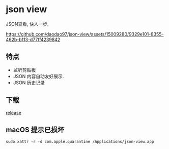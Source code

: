 # json view

JSON查看, 快人一步. 

https://github.com/daodao97/json-view/assets/15009280/9329e101-8355-462b-b113-d77ff4239842

## 特点

- 监听剪贴板
- JSON 内容自动友好展示.
- JSON 历史记录

## 下载

[release](https://github.com/daodao97/json-view/releases)

## macOS 提示已损坏

```shell
sudo xattr -r -d com.apple.quarantine /Applications/json-view.app
```